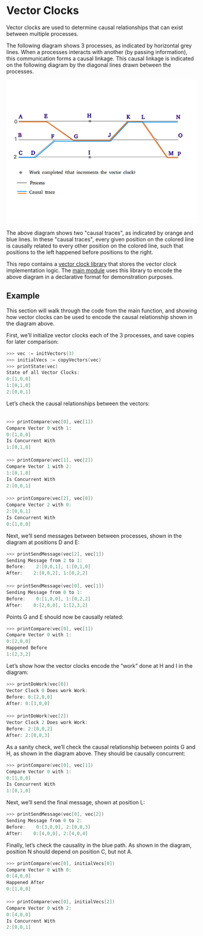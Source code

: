 # Vector Clocks
Vector clocks are used to determine causal relationships
that can exist between multiple processes.  

The following diagram shows 3 processes, as indicated by 
horizontal grey lines. When a processes interacts with 
another (by passing information), this communication forms 
a causal linkage.  This causal linkage is indicated 
on the following diagram by the diagonal lines drawn 
between the processes.

![Alt text](Diagram.png)

The above diagram shows two "causal traces", as indicated 
by orange and blue lines. In these "causal traces", every 
given position on the colored line is causally related to 
every other position on the colored line, such that 
positions to the left happened before positions to the right.

This repo contains a 
[vector clock library](vector_clock/clock.go) that stores 
the vector clock implementation logic. The 
[main module](main/main.go) uses this library to encode 
the above diagram in a declarative format for 
demonstration purposes.

## Example
This section will walk through the code from the main 
function, and showing how vector clocks can be used 
to encode the causal relationship shown in the 
diagram above.

First, we’ll initialize vector clocks each of the 
3 processes, and save copies for later comparison:
```go
>>> vec := initVectors(3)
>>> initialVecs := copyVectors(vec)
>>> printState(vec)
State of all Vector Clocks:
0:[1,0,0]
1:[0,1,0]
2:[0,0,1]
```
Let’s check the causal relationships between the vectors:
```go

>>> printCompare(vec[0], vec[1])
Compare Vector 0 with 1:
0:[1,0,0]
Is Concurrent With
1:[0,1,0]

>>> printCompare(vec[1], vec[2])
Compare Vector 1 with 2:
1:[0,1,0]
Is Concurrent With
2:[0,0,1]

>>> printCompare(vec[2], vec[0])
Compare Vector 2 with 0:
2:[0,0,1]
Is Concurrent With
0:[1,0,0]
```

Next, we’ll send messages between between processes, 
shown in the diagram at positions D and E:
```go
>>> printSendMessage(vec[2], vec[1])
Sending Message from 2 to 1:
Before:    2:[0,0,1], 1:[0,1,0]
After:    2:[0,0,2], 1:[0,2,2]

>>> printSendMessage(vec[0], vec[1])
Sending Message from 0 to 1:
Before:    0:[1,0,0], 1:[0,2,2]
After:    0:[2,0,0], 1:[2,3,2]
```

Points G and E should now be causally related:
```go
>>> printCompare(vec[0], vec[1])
Compare Vector 0 with 1:
0:[2,0,0]
Happened Before
1:[2,3,2]
```

Let’s show how the vector clocks encode the “work” 
done at H and I in the diagram:
```go
>>> printDoWork(vec[0])
Vector Clock 0 Does work Work:
Before: 0:[2,0,0]
After: 0:[3,0,0]

>>> printDoWork(vec[2])
Vector Clock 2 Does work Work:
Before: 2:[0,0,2]
After: 2:[0,0,3]
```

As a sanity check, we’ll check the causal 
relationship between points G and H, as 
shown in the diagram above.  They should be 
causally concurrent:
```go
>>> printCompare(vec[0], vec[1])
Compare Vector 0 with 1:
0:[1,0,0]
Is Concurrent With
1:[0,1,0]
```

Next, we’ll send the final message, shown 
at position L:
```go
>>> printSendMessage(vec[0], vec[2])
Sending Message from 0 to 2:
Before:    0:[3,0,0], 2:[0,0,3]
After:    0:[4,0,0], 2:[4,0,4]
```

Finally, let’s check the causality in the blue 
path. As shown in the diagram, position N should 
depend on position C, but not A. 
```go
>>> printCompare(vec[0], initialVecs[0])
Compare Vector 0 with 0:
0:[4,0,0]
Happened After
0:[1,0,0]

>>> printCompare(vec[0], initialVecs[2])
Compare Vector 0 with 2:
0:[4,0,0]
Is Concurrent With
2:[0,0,1]
```



